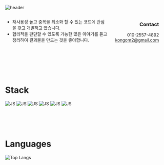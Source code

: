![header](https://capsule-render.vercel.app/api?type=Rect&color=auto&height=200&section=header&text=kongom2&fontSize=70&fontAlign=20&fontColor=fff)

<div style="display: flex">
<div style="width: 400px">

- 재사용성 높고 중복을 최소화 할 수 있는 코드에 관심을 갖고 개발하고 있습니다.
- 합리적을 판단할 수 있도록 가능한 많은 이야기를 듣고 정리하여 결과물을 만드는 것을 좋아합니다.
  </div>
<div style="text-align:end; width: 200px">

### **Contact**

010-2557-4892<br/>
kongom2@gmail.com

</div>
</div>
<br/>
<br/>
<br/>
<br/>
<br/>

# **Stack**

![JS](https://img.shields.io/badge/HTML5-E34F26?style=flat-square&logo=HTML5&logoColor=fff&fontColor=fff)
![JS](https://img.shields.io/badge/CSS3-1572B6?style=flat-square&logo=CSS3&logoColor=fff&fontColor=fff)
![JS](https://img.shields.io/badge/JavaScript-F7DF1E?style=flat-square&logo=JavaScript&logoColor=fff&fontColor=fff)
![JS](https://img.shields.io/badge/React-61DAFB?style=flat-square&logo=React&logoColor=fff&fontColor=fff)
![JS](https://img.shields.io/badge/Redux-764ABC?style=flat-square&logo=Redux&logoColor=fff&fontColor=fff)
![JS](https://img.shields.io/badge/styledComponents-DB7093?style=flat-square&logo=styled-components&logoColor=fff&fontColor=fff)
<br/>
<br/>
<br/>
<br/>
<br/>

# **Languages**

![Top Langs](https://github-readme-stats.vercel.app/api/top-langs/?username=kongom2&layout=compact)
